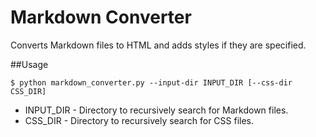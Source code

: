Markdown Converter
===

Converts Markdown files to HTML and adds styles if they are specified.

##Usage

    $ python markdown_converter.py --input-dir INPUT_DIR [--css-dir CSS_DIR]
    
* INPUT_DIR - Directory to recursively search for Markdown files.
* CSS_DIR - Directory to recursively search for CSS files.
